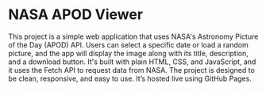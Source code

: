 # NASA APOD Viewer
This project is a simple web application that uses NASA's Astronomy Picture of the Day (APOD) API. Users can select a specific date or load a random picture, and the app will display the image along with its title, description, and a download button. It's built with plain HTML, CSS, and JavaScript, and it uses the Fetch API to request data from NASA. The project is designed to be clean, responsive, and easy to use. It’s hosted live using GitHub Pages.
